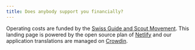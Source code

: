 ```yaml
---
title: Does anybody support you financially?
---
```


Operating costs are funded by the [Swiss Guide and Scout Movement](https://pfadi.swiss/).
This landing page is powered by the open source plan of [Netlify](https://www.netlify.com/)
and our application translations are managed on [Crowdin](https://crowdin.com/).
</FaqItem>
